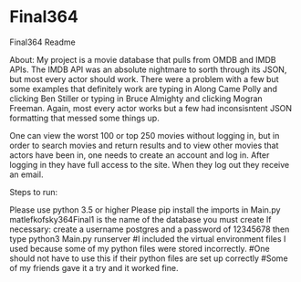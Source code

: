 # Final364
Final364
Readme

About: My project is a movie database that pulls from OMDB and IMDB APIs. The IMDB API was an absolute nightmare to sorth through its JSON, but most every actor should work. There were a problem with a few but some examples that definitely work are typing in Along Came Polly and clicking Ben Stiller or typing in Bruce Almighty and clicking Mogran Freeman. Again, most every actor works but a few had inconsisntent JSON formatting that messed some things up.

One can view the worst 100 or top 250 movies without logging in, but in order to search movies and return results and to view other movies that actors have been in, one needs to create an account and log in. After logging in they have full access to the site. When they log out they receive an email.

Steps to run:

Please use python 3.5 or higher
Please pip install the imports in Main.py
matlefkofsky364Final1 is the name of the database you must create
If necessary: create a username postgres and a password of 12345678
then type python3 Main.py runserver
#I included the virtual environment files I used because some of my python files were stored incorrectly. #One should not have to use this if their python files are set up correctly #Some of my friends gave it a try and it worked fine.
